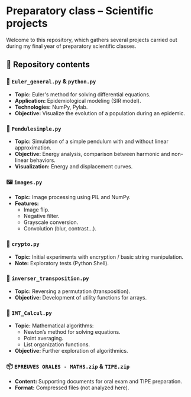 # Preparatory class – Scientific projects

Welcome to this repository, which gathers several projects carried out during my final year of preparatory scientific classes.

## 📁 Repository contents

### 🔢 `Euler_general.py` & `python.py`
- **Topic:** Euler's method for solving differential equations.  
- **Application:** Epidemiological modeling (SIR model).  
- **Technologies:** NumPy, Pylab.  
- **Objective:** Visualize the evolution of a population during an epidemic.

### 🎢 `Pendulesimple.py`
- **Topic:** Simulation of a simple pendulum with and without linear approximation.  
- **Objective:** Energy analysis, comparison between harmonic and non-linear behaviors.  
- **Visualization:** Energy and displacement curves.

### 🖼️ `images.py`
- **Topic:** Image processing using PIL and NumPy.  
- **Features:**  
  - Image flip.  
  - Negative filter.  
  - Grayscale conversion.  
  - Convolution (blur, contrast...).

### 🔐 `crypto.py`
- **Topic:** Initial experiments with encryption / basic string manipulation.  
- **Note:** Exploratory tests (Python Shell).

### 🔁 `inverser_transposition.py`
- **Topic:** Reversing a permutation (transposition).  
- **Objective:** Development of utility functions for arrays.

### 📐 `IMT_Calcul.py`
- **Topic:** Mathematical algorithms:  
  - Newton’s method for solving equations.  
  - Point averaging.  
  - List organization functions.  
- **Objective:** Further exploration of algorithmics.

### 📦 `EPREUVES ORALES - MATHS.zip` & `TIPE.zip`
- **Content:** Supporting documents for oral exam and TIPE preparation.  
- **Format:** Compressed files (not analyzed here).
